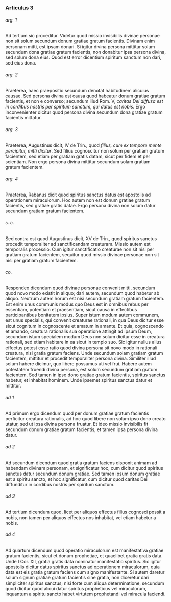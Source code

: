 ### Articulus 3

###### arg. 1
Ad tertium sic proceditur. Videtur quod missio invisibilis divinae personae non sit solum secundum donum gratiae gratum facientis. Divinam enim personam mitti, est ipsam donari. Si igitur divina persona mittitur solum secundum dona gratiae gratum facientis, non donabitur ipsa persona divina, sed solum dona eius. Quod est error dicentium spiritum sanctum non dari, sed eius dona.

###### arg. 2
Praeterea, haec praepositio secundum denotat habitudinem alicuius causae. Sed persona divina est causa quod habeatur donum gratiae gratum facientis, et non e converso; secundum illud Rom. V, *caritas Dei diffusa est in cordibus nostris per spiritum sanctum, qui datus est nobis*. Ergo inconvenienter dicitur quod persona divina secundum dona gratiae gratum facientis mittatur.

###### arg. 3
Praeterea, Augustinus dicit, IV de Trin., quod *filius, cum ex tempore mente percipitur, mitti dicitur*. Sed filius cognoscitur non solum per gratiam gratum facientem, sed etiam per gratiam gratis datam, sicut per fidem et per scientiam. Non ergo persona divina mittitur secundum solam gratiam gratum facientem.

###### arg. 4
Praeterea, Rabanus dicit quod spiritus sanctus datus est apostolis ad operationem miraculorum. Hoc autem non est donum gratiae gratum facientis, sed gratiae gratis datae. Ergo persona divina non solum datur secundum gratiam gratum facientem.

###### s. c.
Sed contra est quod Augustinus dicit, XV de Trin., quod spiritus sanctus procedit temporaliter ad sanctificandam creaturam. Missio autem est temporalis processio. Cum igitur sanctificatio creaturae non sit nisi per gratiam gratum facientem, sequitur quod missio divinae personae non sit nisi per gratiam gratum facientem.

###### co.
Respondeo dicendum quod divinae personae convenit mitti, secundum quod novo modo existit in aliquo; dari autem, secundum quod habetur ab aliquo. Neutrum autem horum est nisi secundum gratiam gratum facientem. Est enim unus communis modus quo Deus est in omnibus rebus per essentiam, potentiam et praesentiam, sicut causa in effectibus participantibus bonitatem ipsius. Super istum modum autem communem, est unus specialis, qui convenit creaturae rationali, in qua Deus dicitur esse sicut cognitum in cognoscente et amatum in amante. Et quia, cognoscendo et amando, creatura rationalis sua operatione attingit ad ipsum Deum, secundum istum specialem modum Deus non solum dicitur esse in creatura rationali, sed etiam habitare in ea sicut in templo suo. Sic igitur nullus alius effectus potest esse ratio quod divina persona sit novo modo in rationali creatura, nisi gratia gratum faciens. Unde secundum solam gratiam gratum facientem, mittitur et procedit temporaliter persona divina. Similiter illud solum habere dicimur, quo libere possumus uti vel frui. Habere autem potestatem fruendi divina persona, est solum secundum gratiam gratum facientem. Sed tamen in ipso dono gratiae gratum facientis, spiritus sanctus habetur, et inhabitat hominem. Unde ipsemet spiritus sanctus datur et mittitur.

###### ad 1
Ad primum ergo dicendum quod per donum gratiae gratum facientis perficitur creatura rationalis, ad hoc quod libere non solum ipso dono creato utatur, sed ut ipsa divina persona fruatur. Et ideo missio invisibilis fit secundum donum gratiae gratum facientis, et tamen ipsa persona divina datur.

###### ad 2
Ad secundum dicendum quod gratia gratum faciens disponit animam ad habendam divinam personam, et significatur hoc, cum dicitur quod spiritus sanctus datur secundum donum gratiae. Sed tamen ipsum donum gratiae est a spiritu sancto, et hoc significatur, cum dicitur quod caritas Dei diffunditur in cordibus nostris per spiritum sanctum.

###### ad 3
Ad tertium dicendum quod, licet per aliquos effectus filius cognosci possit a nobis, non tamen per aliquos effectus nos inhabitat, vel etiam habetur a nobis.

###### ad 4
Ad quartum dicendum quod operatio miraculorum est manifestativa gratiae gratum facientis, sicut et donum prophetiae, et quaelibet gratia gratis data. Unde I Cor. XII, gratia gratis data nominatur manifestatio spiritus. Sic igitur apostolis dicitur datus spiritus sanctus ad operationem miraculorum, quia data est eis gratia gratum faciens cum signo manifestante. Si autem daretur solum signum gratiae gratum facientis sine gratia, non diceretur dari simpliciter spiritus sanctus; nisi forte cum aliqua determinatione, secundum quod dicitur quod alicui datur spiritus propheticus vel miraculorum, inquantum a spiritu sancto habet virtutem prophetandi vel miracula faciendi.


